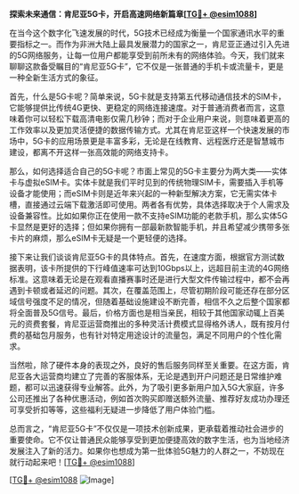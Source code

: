 **探索未来通信：肯尼亚5G卡，开启高速网络新篇章[[TG💪+ @esim1088](https://t.me/s/esim1088)]**

在当今这个数字化飞速发展的时代，5G技术已经成为衡量一个国家通讯水平的重要指标之一。而作为非洲大陆上最具发展潜力的国家之一，肯尼亚正通过引入先进的5G网络服务，让每一位用户都能享受到前所未有的网络体验。今天，我们就来聊聊这款备受瞩目的“肯尼亚5G卡”，它不仅是一张普通的手机卡或流量卡，更是一种全新生活方式的象征。

首先，什么是5G卡呢？简单来说，5G卡就是支持第五代移动通信技术的SIM卡，它能够提供比传统4G更快、更稳定的网络连接速度。对于普通消费者而言，这意味着你可以轻松下载高清电影仅需几秒钟；而对于企业用户来说，则意味着更高的工作效率以及更加灵活便捷的数据传输方式。尤其在肯尼亚这样一个快速发展的市场中，5G卡的应用场景更是丰富多彩，无论是在线教育、远程医疗还是智慧城市建设，都离不开这样一张高效能的网络支持卡。

那么，如何选择适合自己的5G卡呢？市面上常见的5G卡主要分为两大类——实体卡与虚拟eSIM卡。实体卡就是我们平时见到的传统物理SIM卡，需要插入手机等设备才能使用；而eSIM卡则是近年来兴起的一种新型解决方案，它无需实体卡槽，直接通过云端下载激活即可使用。两者各有优势，具体选择取决于个人需求及设备兼容性。比如如果你正在使用一款不支持eSIM功能的老款手机，那么实体5G卡显然是更好的选择；但如果你拥有一部最新款智能手机，并且希望减少携带多张卡片的麻烦，那么eSIM卡无疑是一个更轻便的选择。

接下来让我们谈谈肯尼亚5G卡的具体特点。首先，在速度方面，根据官方测试数据表明，该卡所提供的下行峰值速率可达到10Gbps以上，远超目前主流的4G网络标准。这意味着无论是在观看直播赛事时还是进行大型文件传输过程中，都不会再遇到卡顿或者延迟的问题。其次，在覆盖范围上，尽管初期阶段可能还存在部分区域信号强度不足的情况，但随着基础设施建设不断完善，相信不久之后整个国家都将全面普及5G信号。最后，价格方面也是相当亲民，相较于其他国家动辄上百美元的资费套餐，肯尼亚运营商推出的多种灵活计费模式显得格外诱人，既有按月付费的基础包月服务，也有针对特定用途设计的流量包，满足不同用户的个性化需求。

当然啦，除了硬件本身的表现之外，良好的售后服务同样至关重要。在这方面，肯尼亚各大运营商均建立了完善的客服体系，无论是遇到开户问题还是日常维护难题，都可以迅速获得专业解答。此外，为了吸引更多新用户加入5G大家庭，许多公司还推出了各种优惠活动，例如首次购买即赠送额外流量、推荐好友成功办理还可享受折扣等等，这些福利无疑进一步降低了用户体验门槛。

总而言之，“肯尼亚5G卡”不仅仅是一项技术创新成果，更承载着推动社会进步的重要使命。它不仅让普通民众能够享受到更加便捷高效的数字生活，也为当地经济发展注入了新的活力。如果你也想成为第一批体验5G魅力的人群之一，不妨现在就行动起来吧！[[TG💪+ @esim1088](https://t.me/s/esim1088)]

[[TG💪+ @esim1088](https://t.me/s/esim1088) ![Image](https://i.postimg.cc/4NQfJmqS/Snipaste-2025-05-13-00-14-12.png)]